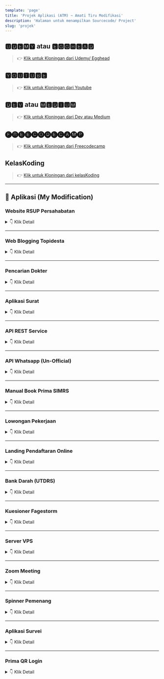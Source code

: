 ```yaml
---
template: 'page'
title: 'Projek Aplikasi (ATM) ~ Amati Tiru Modifikasi'
description: 'Halaman untuk menampilkan Sourcecode/ Project'
slug: 'projek'
---
```


## 🆄🅳🅴🅼🆈 atau 🅴🅶🅶🅷🅴🅰🅳

> 👉 [Klik untuk Kloningan dari Udemy/ Egghead](/project-kloningan-dari-udemy-egghead)

## 🆈🅾🆄🆃🆄🅱🅴 

> 👉 [Klik untuk Kloningan dari Youtube](/project-kloningan-dari-youtube)

## 🅳🅴🆅 atau 🅼🅴🅳🅸🆄🅼

> 👉 [Klik untuk Kloningan dari Dev atau Medium](/project-kloningan-dari-dev-atau-medium)

## 🅕🅡🅔🅔🅒🅞🅓🅔🅒🅐🅜🅟

> 👉 [Klik untuk Kloningan dari Freecodecamp](/project-kloningan-dari-freecodecamp)

## KelasKoding

> 👉 [Klik untuk Kloningan dari kelasKoding](/project-kloningan-dari-kelaskoding)

---

## 📢 Aplikasi (My Modification)

### Website RSUP Persahabatan


<details>
  <summary> 👇 Klik Detail</summary>

| Stack | Status | Akses |
| :---: | :---: | :---: | 
| GravCMS, Github | ⚙️DEVELOPMENT⚙️ | https://v3.web.persahabatan.co.id |
| <td colspan="3"><fieldset><legend>Website RSUP Persahabatan V3</legend>![Website RSUP Persahabatan V3](../images/web-persahabatan-v3.png)</fieldset></td>|

</details>

<hr />

### Web Blogging Topidesta


<details>
  <summary> 👇 Klik Detail</summary>

| Stack | Status | Akses |
| :---: | :---: | :---: | 
| GatsbyJS, ShibaCSS, Netlify, Github | 🚀 LIVE 🚀 | https://topidesta.my.id |

</details>

<hr />

### Pencarian Dokter

<details>
  <summary> 👇 Klik Detail</summary>

| Stack | Status | Akses |
| :---: | :---: | :---: | 
| ReactJS, Bootstrap, ReduxJS, Codeigniter | 🚀 LIVE 🚀 | https://dokter.rsuppersahabatan.co.id/ |
| <td colspan="3"><fieldset><legend>Pencarian Dokter Per Spesialis</legend>![Pencarian Dokter](../images/pencarian-dokter.png)</fieldset></td>|
| <td colspan="3"><fieldset><legend>Detail Dokter</legend>![Pencarian Dokter](../images/pencarian-dokter-2.png)</fieldset></td>|

</details>

<hr />


### Aplikasi Surat

<details>
  <summary> 👇 Klik Detail</summary>

| Stack | Status | Akses |
| :---: | :---: | :---: | 
| ReactJS, Codeigniter 4, API WA, Golang | ⚙️ DEVELOPMENT ⚙️ | [link](https://surat.rsuppersahabatan.co.id/) |

</details>

<hr />

### API REST Service

<details>
  <summary> 👇 Klik Detail</summary>

| Stack | Status | Akses |
| :---: | :---: | :---: | 
| Codeigniter 3 | 🚀 LIVE 🚀 | [link 1](https://rsuppersahabatan.co.id/apis) |
| Codeigniter 4 | ⚙️TESTING⚙️ | [link 2](https://api.persahabatan.co.id/)|
| Codeigniter 4 | ⚙️DEVELOPMENT⚙️ | [link 3](https://siapdok.persahabatan.co.id/) |
| Golang | ⚙️DEVELOPMENT⚙️ | [link 4](https://go.api.persahabatan.co.id/) |

</details>

<hr />

### API Whatsapp (Un-Official)

<details>
  <summary> 👇 Klik Detail</summary>

| Stack | Status | Akses |
| :---: | :---: | :---: | 
| NodeJS, whatsapp-web.js, Puppeter, Baileys, Socket | 🚀 LIVE 🚀 | [link 1](https://v1.apiwa.persahabatan.co.id/) |
| <td colspan="3"><fieldset><legend>APIWA Unofficial</legend>![APIWA Unofficial](../images/apiwa.png)</fieldset></td>|

</details>

<hr />

### Manual Book Prima SIMRS

<details>
  <summary> 👇 Klik Detail</summary>

| Stack | Status | Akses |
| :---: | :---: | :---: | 
| Docusaurus, NetlifyCMS | 🚀 LIVE 🚀 | - |
| <td colspan="3"><fieldset><legend>Manualbook SIMRS Prima</legend>![Manualbook SIMRS Prima](../images/manualbook.png)</fieldset></td>|
| <td colspan="3"><fieldset><legend>Manualbook SIMRS Prima</legend>![Manualbook SIMRS Prima](../images/manualbook-2.png)</fieldset></td>|

</details>

<hr />

### Lowongan Pekerjaan

<details>
  <summary> 👇 Klik Detail</summary>

| Stack | Status | Akses |
| :---: | :---: | :---: | 
| ReactJS, ReduxJS, Bootstrap, Codeigniter | 🚀 LIVE 🚀 | [link](https://lowongan.rsuppersahabatan.co.id/) |
| <td colspan="3"><fieldset><legend>Lowongan Pekerjaan</legend>![Lowongan Pekerjaan](../images/lowongan-online.png)</fieldset></td>|

</details>

<hr />

### Landing Pendaftaran Online

<details>
  <summary> 👇 Klik Detail</summary>

| Stack | Status | Akses |
| :---: | :---: | :---: | 
| GatsbyJS, NetlifyCMS, Vercel | 🚀 LIVE 🚀 | [link](https://pendaftaran.rsuppersahabatan.co.id/) |
| <td colspan="3"><fieldset><legend>Landing Pendaftaran Online</legend>![Landing Pendaftaran Online](../images/pendaftaran-landing.png)</fieldset></td>|

</details>

<hr />

### Bank Darah (UTDRS)

<details>
  <summary> 👇 Klik Detail</summary>

| Stack | Status | Akses |
| :---: | :---: | :---: | 
| ReactJS, ReduxJS, RHF, Codeigniter, Golang | 🚀 LIVE 🚀 | [link 1](https://bankdarah.rsuppersahabatan.co.id/) |
| ReactJS, ReduxJS, RHF, Codeigniter, Golang | 🚀 LIVE 🚀 | [link 2](https://ic.bankdarah.rsuppersahabatan.co.id/) |
| <td colspan="3"><fieldset><legend>Bank Darah (UTDRS) RSUP Persahabatan</legend>![Bank Darah (UTDRS) RSUP Persahabatan](../images/bankdarah-online.png)</fieldset></td>|
| <td colspan="3"><fieldset><legend>Formulir Inform Consent (IC)</legend>![Formulir Inform Consent (IC)](../images/ic-bankdarah-online.png)</fieldset></td>|

</details>

<hr />

### Kuesioner Fagestorm

<details>
  <summary> 👇 Klik Detail</summary>

| Stack | Status | Akses |
| :---: | :---: | :---: | 
| ReactJS, Formik, Redux, Codeigniter 4 | 🚀 LIVE 🚀 | [link](https://fagestorm.netlify.app/) |
| <td colspan="3"><fieldset><legend>Kuesioner Fagestorm</legend>![Kuesioner Fagestorm](../images/fagestorm.png)</fieldset></td>|

</details>

<hr />

### Server VPS

<details>
  <summary> 👇 Klik Detail</summary>

| Stack | Status | Akses |
| :---: | :---: | :---: | 
| Ubuntu, aaPanel, CloudFlare | 🚀 LIVE 🚀 | [link](https://persahabatan.co.id/)|

</details>

<hr />

### Zoom Meeting

<details>
  <summary> 👇 Klik Detail</summary>

| Stack | Status | Akses |
| :---: | :---: | :---: | 
| NextJS, GraphQL, Google API | ⚙️ DEVELOPMENT ⚙️ | [link](https://zoom.rsuppersahabatan.co.id/)|
| <td colspan="3"><fieldset><legend>Zoom Meeting</legend>![Zoom Meeting](../images/zoom-meeting.png)</fieldset></td>|

</details>

<hr />

### Spinner Pemenang

<details>
  <summary> 👇 Klik Detail</summary>

| Stack | Status | Akses |
| :---: | :---: | :---: | 
| NextJS, GraphQL, Google API | ⚙️DEVELOPMENT⚙️ | [link](https://putar.rsuppersahabatan.co.id/) |

</details>

<hr />

### Aplikasi Survei

<details>
  <summary> 👇 Klik Detail</summary>

| Stack | Status | Akses |
| :---: | :---: | :---: | 
| ReactJS, ReduxJS, MaterialUI, Formik | ⚙️DEVELOPMENT⚙️ | [link](https://survei.rsuppersahabatan.co.id/) |

</details>

<hr />


### Prima QR Login

<details>
  <summary> 👇 Klik Detail</summary>

| Stack | Status | Akses |
| :---: | :---: | :---: | 
| NextJS, ReduxJS, ChakraUI, RHF | ⚙️DEVELOPMENT⚙️ | [link](https://login.rsuppersahabatan.co.id/) |

</details>